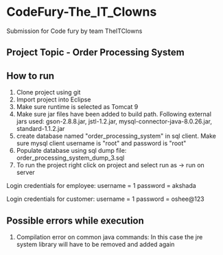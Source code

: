 # CodeFury-The_IT_Clowns

Submission for Code fury by team TheITClowns

## Project Topic - Order Processing System

## How to run

1) Clone project using git
2) Import project into Eclipse
3) Make sure runtime is selected as Tomcat 9
4) Make sure jar files have been added to build path. Following external jars used: gson-2.8.8.jar, jstl-1.2.jar, mysql-connector-java-8.0.26.jar, standard-1.1.2.jar
5) create database named "order_processing_system" in sql client. Make sure mysql client username is "root" and password is "root"
6) Populate database using sql dump file: order_processing_system_dump_3.sql
7) To run the project right click on project and select run as -> run on server

Login credentials for employee:
username = 1
password = akshada

Login credentials for customer:
username = 1
password = oshee@123

## Possible errors while execution

1) Compilation error on common java commands: In this case the jre system library will have to be removed and added again
